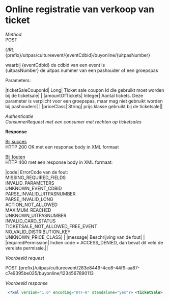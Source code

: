 ---
---

# Online registratie van verkoop van ticket

_Method_<br> POST

_URL_<br> {prefix}/uitpas/cultureevent/{eventCdbid}/buyonline/{uitpasNumber}

waarbij {eventCdbid} de cdbid van een event is<br> {uitpasNumber} de uitpas nummer van een pashouder of een groepspas

Parameters:

 

|ticketSaleCouponId| Long| Ticket sale coupon Id die gebruikt moet worden bij de ticketsale| |
|amountOfTickets| Integer| Aantal tickets. Deze parameter is verplicht voor een groepspas, maar mag niet gebruikt worden bij pashouders| |
|priceClass| String| prijs klasse gebruikt bij de ticketsale||

_Authenticatie_<br> _ConsumerRequest met een consumer met rechten op ticketsales_

**Response**

<u>Bij succes</u><br> HTTP 200 OK met een response body in XML formaat

<u>Bij fouten</u><br> HTTP 400 met een response body in XML formaat:

 

|code| ErrorCode van de fout:<br> MISSING\_REQUIRED\_FIELDS<br> INVALID\_PARAMETERS<br> UNKNOWN\_EVENT\_CDBID<br> PARSE\_INVALID\_UITPASNUMBER<br> PARSE\_INVALID\_LONG<br> ACTION\_NOT\_ALLOWED<br> MAXIMUM\_REACHED<br> UNKNOWN\_UITPASNUMBER<br> INVALID\_CARD\_STATUS<br> TICKETSALE\_NOT\_ALLOWED\_FREE\_EVENT<br> NO\_VALID\_DISTRIBUTION\_KEY<br> UNKNOWN\_PRICE\_CLASS| |
|message| Beschrijving van de fout| |
|requiredPermission| Indien code = ACCESS\_DENIED, dan bevat dit veld de vereiste permissie.||

_Voorbeeld request_

POST {prefix}/uitpas/cultureevent/283e8449-4ce8-44f9-aa87-c7e9395be025/buyonline/1234567890113

_Voorbeeld response_


~~~xml
 <?xml version="1.0" encoding="UTF-8" standalone="yes"?> <ticketSale> 	<creationDate>2011-12-02T12:23:35.636+01:00</creationDate> 	<id>7</id> 	<price>45.0</price> </ticketSale>
~~~

